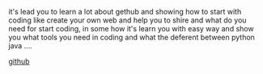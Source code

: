 it's lead you to learn a lot about gethub and showing how to start with coding like create your own web and help you to shire  and what do you need for start coding, in some how it's learn you with easy way and show you what tools you need in coding and what the deferent between python java .... 

[github](https://github.com/capmohamad)


